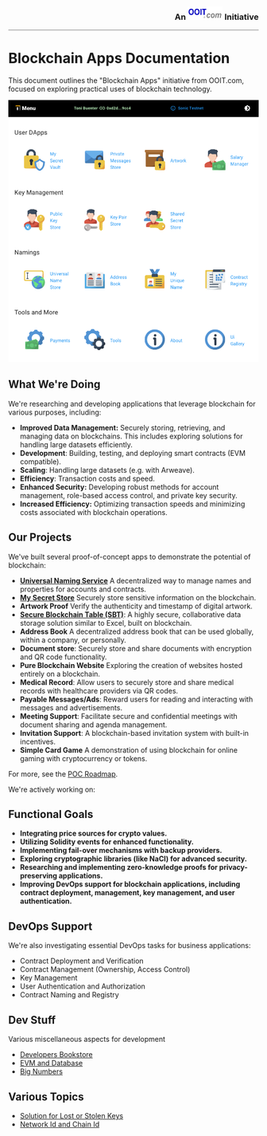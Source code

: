 <div style="width:100%; border-bottom: solid gray 1px;text-align: right"><h3 style="alignment-baseline: center">An <img src="images/ooit-logo-300x100.png" alt="ooit logo" width="70" height="26"> Initiative</h3></div>

# Blockchain Apps Documentation

This document outlines the "Blockchain Apps" initiative from OOIT.com, focused on exploring practical uses of blockchain
technology.

![Apps Landing Page](images/apps-landing-page.png)


## What We're Doing

We're researching and developing applications that leverage blockchain for various purposes, including:

- **Improved Data Management:**  Securely storing, retrieving, and managing data on blockchains. This includes exploring
  solutions for handling large datasets efficiently.
- **Development**: Building, testing, and deploying smart contracts (EVM compatible).
- **Scaling**: Handling large datasets (e.g. with Arweave).
- **Efficiency**: Transaction costs and speed.
- **Enhanced Security:**  Developing robust methods for account management, role-based access control, and private key
  security.
- **Increased Efficiency:** Optimizing transaction speeds and minimizing costs associated with blockchain operations.

## Our Projects

We've built several proof-of-concept apps to demonstrate the potential of blockchain:

- **[Universal Naming Service](universal-naming-service%2Funiversal-naming-service.md)** A decentralized way to manage names and properties for accounts and contracts.
- **[My Secret Store](secret-store/secret-store.md)** Securely store sensitive information on the blockchain.
- **Artwork Proof** Verify the authenticity and timestamp of digital artwork.
- **[Secure Blockchain Table (SBT)](secure-blockchain-table/secure-blockchain-table.md)**: A highly secure, collaborative data storage solution similar to Excel, built on blockchain.
- **Address Book** A decentralized address book that can be used globally, within a company, or personally.
- **Document store**: Securely store and share documents with encryption and QR code functionality.
- **Pure Blockchain Website** Exploring the creation of websites hosted entirely on a blockchain.
- **Medical Record**: Allow users to securely store and share medical records with healthcare providers via QR codes.
- **Payable Messages/Ads**: Reward users for reading and interacting with messages and advertisements.
- **Meeting Support**: Facilitate secure and confidential meetings with document sharing and agenda management.
- **Invitation Support**: A blockchain-based invitation system with built-in incentives.
- **Simple Card Game** A demonstration of using blockchain for online gaming with cryptocurrency or tokens.

For more, see the [POC Roadmap](poc-roadmap.md).

We're actively working on:

## Functional Goals

- **Integrating price sources for crypto values.**
- **Utilizing Solidity events for enhanced functionality.**
- **Implementing fail-over mechanisms with backup providers.**
- **Exploring cryptographic libraries (like NaCl) for advanced security.**
- **Researching and implementing zero-knowledge proofs for privacy-preserving applications.**
- **Improving DevOps support for blockchain applications, including contract deployment, management, key management, and user authentication.**

## DevOps Support

We're also investigating essential DevOps tasks for business applications:

- Contract Deployment and Verification
- Contract Management (Ownership, Access Control)
- Key Management
- User Authentication and Authorization
- Contract Naming and Registry

## Dev Stuff

Various miscellaneous aspects for development

- [Developers Bookstore](dev-stuff/dev-bookstore.md)
- [EVM and Database](dev-stuff/evm-and-database.md)
- [Big Numbers](dev-stuff/big-numbers.md)

## Various Topics

- [Solution for Lost or Stolen Keys](various-topics/solution-for-lost-or-stolen-keys.md)
- [Network Id and Chain Id](various-topics/explain-networkid-and-chainid.md)


